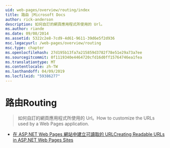 ```yaml
---
uid: web-pages/overview/routing/index
title: 路由 |Microsoft Docs
author: rick-anderson
description: 如何自訂的網頁應用程式所使用的 Url。
ms.author: riande
ms.date: 09/08/2014
ms.assetid: 5322c2e8-7cd9-4d61-9611-39d6e5f2d936
msc.legacyurl: /web-pages/overview/routing
msc.type: chapter
ms.openlocfilehash: 27d195b13fa7a215859d3782f78e51e29a73a7ee
ms.sourcegitcommit: 0f1119340e4464720cfd16d0ff15764746ea1fea
ms.translationtype: MT
ms.contentlocale: zh-TW
ms.lasthandoff: 04/09/2019
ms.locfileid: "59386277"
---
```

# <a name="routing"></a><span data-ttu-id="553fd-103">路由</span><span class="sxs-lookup"><span data-stu-id="553fd-103">Routing</span></span>

> <span data-ttu-id="553fd-104">如何自訂的網頁應用程式所使用的 Url。</span><span class="sxs-lookup"><span data-stu-id="553fd-104">How to customize the URLs used by a Web Pages application.</span></span>


- [<span data-ttu-id="553fd-105">在 ASP.NET Web Pages 網站中建立可讀取的 URL</span><span class="sxs-lookup"><span data-stu-id="553fd-105">Creating Readable URLs in ASP.NET Web Pages Sites</span></span>](creating-readable-urls-in-aspnet-web-pages-sites.md)
